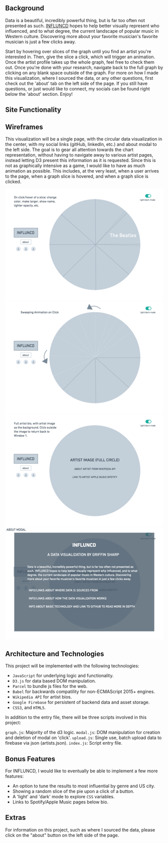 ## Background
Data is a beautiful, incredibly powerful thing, but is far too often not presented as such. [INFLUNCD](https://influncd.com/) hopes to help better visually represent who influenced, and to what degree, the current landscape of popular music in Western culture. Discovering more about your favorite musician's favorite musician is just a few clicks away.

Start by hovering over slices of the graph until you find an artist you're interested in. Then, give the slice a click, which will trigger an animation. Once the artist profile takes up the whole graph, feel free to check them out. Once you're done with your research, navigate back to the full graph by clicking on any blank space outside of the graph. For more on how I made this visualization, where I sourced the data, or any other questions, first check out the 'about' tab on the left side of the page. If you still have questions, or just would like to connect, my socials can be found right below the 'about' section. Enjoy!

## Site Functionality 


## Wireframes
This visualization will be a single page, with the circular data visualization in the center, with my social links (gitHub, linkedIn, etc.) and about modal to the left side. The goal is to gear all attention towards the chart representation, without having to navigate away to various artist pages, instead letting D3 present this information as it is requested. Since this is not as graphically intensive as a game, I would like to have as much animation as possible. This includes, at the very least, when a user arrives to the page, when a graph slice is hovered, and when a graph slice is clicked. 

![wireframe 1](https://github.com/griffinsharp/INFLUNCD/blob/master/assets/Window1.png)
![wireframe 2](https://github.com/griffinsharp/INFLUNCD/blob/master/assets/Window2.png)
![wireframe 3](https://github.com/griffinsharp/INFLUNCD/blob/master/assets/Window3.png)
![wireframe 4](https://github.com/griffinsharp/INFLUNCD/blob/master/assets/Window4.png)


## Architecture and Technologies
This project will be implemented with the following technologies:

  - `JavaScript` for underlying logic and functionality.
  - `D3.js` for data based DOM manipulation.
  - `Parcel` to bundle js files for the web.
  - `Babel` for backwards compatility for non-ECMAScript 2015+ engines.
  - `Wikipedia API` for artist bios.
  - `Google Firebase` for persistent of backend data and asset storage.
  - `CSS3`, and `HTML5`.


In addition to the entry file, there will be three scripts involved in this project:

`graph.js`: Majority of the d3 logic.
`modal.js`: DOM manipulation for creation and deletion of modal on 'click'.
`upload.js`: Single use, batch upload data to firebase via json (artists.json).
`index.js`: Script entry file.

## Bonus Features
For INFLUNCD, I would like to eventually be able to implement a few more features:
- An option to tune the results to most influential by genre and US city.
- Showing a random slice of the pie upon a click of a button.
- A 'light' and 'dark' mode to explore `CSS` variables. 
- Links to Spotify/Apple Music pages below bio.


## Extras
For information on this project, such as where I sourced the data, please click on the "about" button on the left side of the page.
